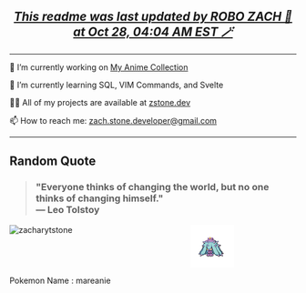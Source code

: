 <a href='https://github.com/ROBO-ZACH'><h2 align="center" style="font-style: italic; font-weight: bold;"> This readme was last updated by ROBO ZACH 🤖 at Oct 28, 04:04 AM EST 🪄 </h2></a>

---

🔭 I’m currently working on [My Anime Collection](https://github.com/ZacharyTStone/My-Anime-Collection)

🌱 I’m currently learning SQL, VIM Commands, and Svelte

👨‍💻 All of my projects are available at [zstone.dev](https://www.zstone.dev/)

📫 How to reach me: [zach.stone.developer@gmail.com](mailto:zach.stone.developer@gmail.com)

---

<!-- Add a Quotes section -->

## Random Quote

<h3>
<blockquote>
  "Everyone thinks of changing the world, but no one thinks of changing himself."
<br>— Leo Tolstoy
</blockquote>
</h3>

<div style="display: flex; flex-wrap: no-wrap; width: 100%; gap: 16px">
        <img width="60%" src="https://github-readme-streak-stats.herokuapp.com/?user=zacharytstone" alt="zacharytstone" />
    <img width="15%" class='poke-img' src='https://raw.githubusercontent.com/PokeAPI/sprites/master/sprites/pokemon/747.png' alt='mareanie'/>
</div>

<span class="poke-name"> Pokemon Name : mareanie</span>
